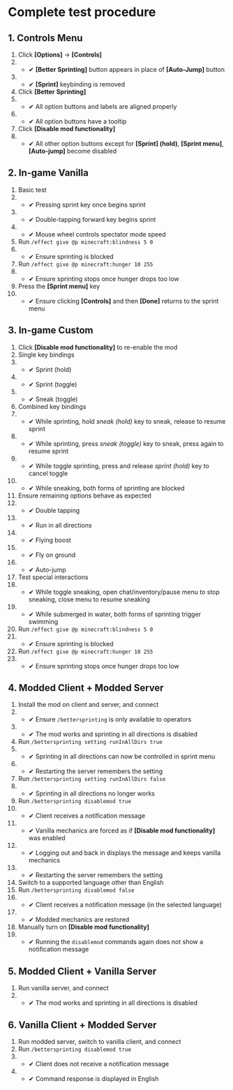 Complete test procedure
=======================

## 1. Controls Menu

1. Click **[Options]** -> **[Controls]**
1. - ✔ **[Better Sprinting]** button appears in place of **[Auto-Jump]** button
1. - ✔ **[Sprint]** keybinding is removed
1. Click **[Better Sprinting]**
1. - ✔ All option buttons and labels are aligned properly
1. - ✔ All option buttons have a tooltip
1. Click **[Disable mod functionality]**
1. - ✔ All other option buttons except for **[Sprint] (hold)**, **[Sprint menu]**, **[Auto-jump]** become disabled

## 2. In-game Vanilla

1. Basic test
1. - ✔ Pressing sprint key once begins sprint
1. - ✔ Double-tapping forward key begins sprint
1. - ✔ Mouse wheel controls spectator mode speed
1. Run `/effect give @p minecraft:blindness 5 0`
1. - ✔ Ensure sprinting is blocked
1. Run `/effect give @p minecraft:hunger 10 255`
1. - ✔ Ensure sprinting stops once hunger drops too low
1. Press the **[Sprint menu]** key
1. - ✔ Ensure clicking **[Controls]** and then **[Done]** returns to the sprint menu

## 3. In-game Custom

1. Click **[Disable mod functionality]** to re-enable the mod
1. Single key bindings
1. - ✔ Sprint (hold)
1. - ✔ Sprint (toggle)
1. - ✔ Sneak (toggle)
1. Combined key bindings
1. - ✔ While sprinting, hold *sneak (hold)* key to sneak, release to resume sprint
1. - ✔ While sprinting, press *sneak (toggle)* key to sneak, press again to resume sprint
1. - ✔ While toggle sprinting, press and release *sprint (hold)* key to cancel toggle
1. - ✔ While sneaking, both forms of sprinting are blocked
1. Ensure remaining options behave as expected
1. - ✔ Double tapping
1. - ✔ Run in all directions
1. - ✔ Flying boost
1. - ✔ Fly on ground
1. - ✔ Auto-jump
1. Test special interactions
1. - ✔ While toggle sneaking, open chat/inventory/pause menu to stop sneaking, close menu to resume sneaking
1. - ✔ While submerged in water, both forms of sprinting trigger swimming
1. Run `/effect give @p minecraft:blindness 5 0`
1. - ✔ Ensure sprinting is blocked
1. Run `/effect give @p minecraft:hunger 10 255`
1. - ✔ Ensure sprinting stops once hunger drops too low

## 4. Modded Client + Modded Server

1. Install the mod on client and server, and connect
1. - ✔ Ensure `/bettersprinting` is only available to operators
1. - ✔ The mod works and sprinting in all directions is disabled
1. Run `/bettersprinting setting runInAllDirs true`
1. - ✔ Sprinting in all directions can now be controlled in sprint menu
1. - ✔ Restarting the server remembers the setting
1. Run `/bettersprinting setting runInAllDirs false`
1. - ✔ Sprinting in all directions no longer works
1. Run `/bettersprinting disablemod true`
1. - ✔ Client receives a notification message
1. - ✔ Vanilla mechanics are forced as if **[Disable mod functionality]** was enabled
1. - ✔ Logging out and back in displays the message and keeps vanilla mechanics
1. - ✔ Restarting the server remembers the setting
1. Switch to a supported language other than English
1. Run `/bettersprinting disablemod false`
1. - ✔ Client receives a notification message (in the selected language)
1. - ✔ Modded mechanics are restored
1. Manually turn on **[Disable mod functionality]**
1. - ✔ Running the `disablemod` commands again does not show a notification message

## 5. Modded Client + Vanilla Server

1. Run vanilla server, and connect
1. - ✔ The mod works and sprinting in all directions is disabled

## 6. Vanilla Client + Modded Server

1. Run modded server, switch to vanilla client, and connect
1. Run `/bettersprinting disablemod true`
1. - ✔ Client does not receive a notification message
1. - ✔ Command response is displayed in English
